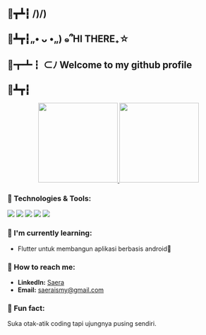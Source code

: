  ## 🍥┳┻┇ /)/)
 ## 🍥┻┳┇„• ᴗ •„) ๑՞HI THERE₊☆
 ## 🍥┳┻┇ ⊂ﾉ    Welcome to my github profile
 ## 🍥┻┳┇

<p align="center">
  <a href="https://github.com/saeraismy">
    <img height="180em" src="https://github-readme-stats-eight-theta.vercel.app/api?username=saeraismy&show_icons=true&theme=tokyonight&include_all_commits=true&count_private=true"/>
    <img height="180em" src="https://github-readme-stats-eight-theta.vercel.app/api/top-langs/?username=saeraismy&layout=compact&langs_count=8&theme=tokyonight"/>
  </a>
</p>

### 🧠 Technologies & Tools:
<p align="left">
  <a href="https://flutter.dev/"><img src="https://img.shields.io/badge/Flutter-02569B?style=for-the-badge&logo=flutter&logoColor=white"/></a>
  <a href="https://laravel.com/"><img src="https://img.shields.io/badge/Laravel-FF2D20?style=for-the-badge&logo=laravel&logoColor=white"/></a>
  <a href="https://dart.dev/"><img src="https://img.shields.io/badge/Dart-0175C2?style=for-the-badge&logo=dart&logoColor=white"/></a>
  <a href="https://php.net/"><img src="https://img.shields.io/badge/PHP-777BB4?style=for-the-badge&logo=php&logoColor=white"/></a>
  <a href="https://www.mysql.com/"><img src="https://img.shields.io/badge/MySQL-4479A1?style=for-the-badge&logo=mysql&logoColor=white"/></a>
</p>

### 🪷 I'm currently learning:
- Flutter untuk membangun aplikasi berbasis android📱

### 🩷 How to reach me:
- **LinkedIn:** [Saera](https://linkedin.com/in/nursaera-ismy-pradandi)
- **Email:** saeraismy@gmail.com

### 🎀 Fun fact:
Suka otak-atik coding tapi ujungnya pusing sendiri.

